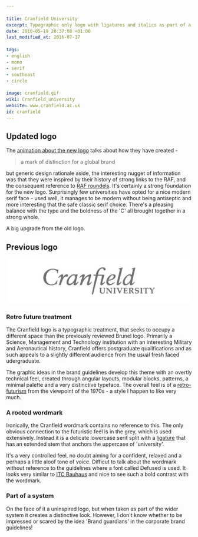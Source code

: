 ```yaml
---

title: Cranfield University
excerpt: Typographic only logo with ligatures and italics as part of a retro future design scheme.
date: 2010-05-19 20:37:08 +01:00
last_modified_at: 2016-07-17

tags:
- english
- mono
- serif
- southeast
- circle

image: cranfield.gif
wiki: Cranfield_university
website: www.cranfield.ac.uk
id: cranfield
---
```


## Updated logo
The [animation about the new logo](http://www.cranfield.ac.uk/about/about/building-on-our-heritage) talks about how they have created -

> a mark of distinction for a global brand

but generic design rationale aside, the interesting nugget of information was that they were inspired by their history of strong links to the RAF, and the consequent reference to [RAF roundels][raf]. It's certainly a strong foundation for the new logo. Surprisingly few universities have opted for a nice modern serif face - used well, it manages to be modern without being antiseptic and more interesting that the safe classic serif choice. There's a pleasing balance with the type and the boldness of the 'C' all brought together in a strong whole.

A big upgrade from the old logo.

## Previous logo

![old logo](/images/logospotter/cranfield-old.gif)

### Retro future treatment

The Cranfield logo is a typographic treatment, that seeks to occupy a different space than the previously reviewed Brunel logo. Primarily a Science, Management and Technology institution with an interesting Military and Aeronautical history, Cranfield offers postgraduate qualifications and as such appeals to a slightly different audience from the usual fresh faced udergraduate.

The graphic ideas in the brand guidelines develop this theme with an overtly technical feel, created through angular layouts, modular blocks, patterns, a minimal palette and a very distinctive typeface. The overall feel is of a [retro-futurism](http://en.wikipedia.org/wiki/Retro-futurism) from the viewpoint of the 1970s - a style I happen to like very much.

### A rooted wordmark

Ironically, the Cranfield wordmark contains no reference to this. The only obvious connection to the futuristic feel is in the grey, which is used extensively. Instead it is a delicate lowercase serif split with a [ligature](http://en.wikipedia.org/wiki/Typographic_ligature) that has an extended stem that anchors the  uppercase of 'university'.

It's a very controlled feel, no doubt aiming for a confident, relaxed and a perhaps a little aloof tone of voice. Difficut to talk about the wordmark without reference to the guidelines where a font called Defused is used. It looks very similar to [ITC Bauhaus](http://typedia.com/explore/typeface/itc-bauhaus/) and nice to see such a bold contrast with the wordmark.

### Part of a system

On the face of it a uninspired logo, but when taken as part of the wider system it creates a distinctive look. However, I don't know whether to be impressed or scared by the idea 'Brand guardians' in the corporate brand guidelines!

[raf]:https://en.wikipedia.org/wiki/Royal_Air_Force_roundels
